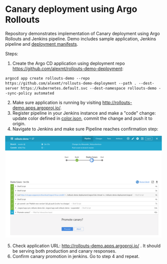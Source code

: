 # Canary deployment using Argo Rollouts

Repository demonstrates implementation of Canary deployment using Argo Rollouts and Jenkins pipeline. Demo includes sample application, Jenkins pipeline and 
[deployment manifests](https://github.com/alexmt/rollouts-demo-deployment).

Steps:

1. Create the Argo CD application using deployment repo https://github.com/alexmt/rollouts-demo-deployment: 

```
argocd app create rollouts-demo --repo https://github.com/alexmt/rollouts-demo-deployment --path . --dest-server https://kubernetes.default.svc --dest-namespace rollouts-demo --sync-policy automated
```

2. Make sure application is running by visiting http://rollouts-demo.apps.argoproj.io/.
3. Register pipeline in your Jenkins instance and make a "code" change: update color defined in [color.json](./color.json), commit the change and push it to origin.
4. Navigate to Jenkins and make sure Pipeline reaches confirmation step:

![img](./demo.png)

5. Check application URL: http://rollouts-demo.apps.argoproj.io/ . It should be serving both production and canary responses.
6. Confirm canary promotion in jenkins. Go to step 4 and repeat.

